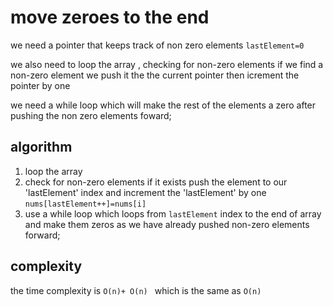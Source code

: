 # move zeroes to the end
we need  a pointer that keeps track of non zero elements
``lastElement=0``

we also need to loop the array , 
checking for non-zero elements if we find a non-zero element   we push it the the current pointer then icrement the pointer by one 

we need a while loop which will make the rest of the elements a zero after pushing the non zero elements foward;
## algorithm
1. loop the array
2. check for non-zero elements if it exists push the element to our  'lastElement' index and increment the 'lastElement' by one ``nums[lastElement++]=nums[i]``
3. use a while loop which loops from ``lastElement`` index to the end of array and make them zeros  as we have already pushed non-zero elements forward;

## complexity
the time complexity is ``O(n)+ O(n) `` which is the same as ``O(n)``